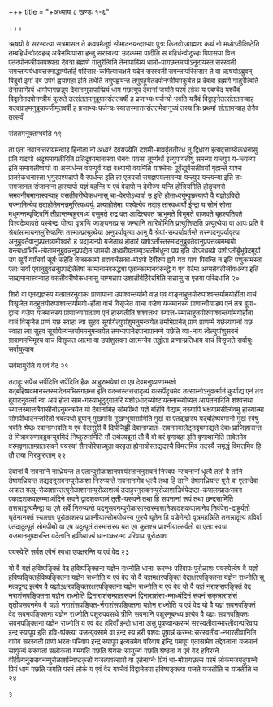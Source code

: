 +++
title = "+अध्याय ८ खण्डः १-६"

+++

ऋषयो वै सरस्वत्यां सत्रमासत ते कवषमैलूषं सोमादनयन्दास्याः पुत्रः
कितवोऽब्राह्मणः कथं नो मध्येऽदीक्षिष्टेति
तम्बहिर्धन्वोदवहन्न् अत्रैनम्पिपासा हन्तु
सरस्वत्या उदकम्मा पादीति स बहिर्धन्वोदूळ्हः पिपासया वित्त
एतदपोनप्त्रीयमपश्यत्प्र देवत्रा ब्रह्मणे
गातुरेत्विति तेनापाम्प्रियं धामो-पागछत्तमापोऽनूदायंस्तं
सरस्वती समन्तम्पर्यधावत्तस्माद्धाप्येतर्हि
परिसार-कमित्याचक्षते यदेनं सरस्वती
समन्तम्परिससार ते वा ऋषयोऽब्रुवन् विदुर्वा इमां देव उपेमं ह्वयामहा इति
तथेति तमुपह्वयन्त तमुपहूयैतदपोनप्त्रीयमकुर्वत प्र देवत्रा ब्रह्मणे
गातुरेत्विति तेनापाम्प्रियं धामोपागछन्नुप देवानामुपापाम्प्रियं धाम
गछत्युप देवानां जयति परमं लोकं य एवम्वेद यश्चैवं
विद्वानेतदपोनप्त्रीयं कुरुते
तत्संततमनुब्रूयात्संततवर्षी ह प्रजाभ्यः पर्जन्यो भवति यत्रैवं
विद्वाइनेतत्संततमन्वाह यदवग्राहमनुब्रूयाज्जीमूतवर्षी ह प्रजाभ्यः
पर्जन्यः स्यात्तस्मात्तत्संततमेवानूच्यं तस्य त्रिः प्रथमां
संततमन्वाह तेनैव तत्सर्वं 

संततमनूक्तम्भवति १९

 

ता एता नवानन्तरायमन्वाह हिनोता नो अध्वरं देवयज्येति दशमी-मावर्वृततीरध नु
द्विधारा इत्यवृत्तास्वेकधनासु प्रति यदापो अदृश्रमायतीरिति
प्रतिदृश्यमानास्वा धेनवः पयसा तूर्ण्यर्था
इत्युपायतीषु समन्या यन्त्युप य-न्त्यन्या इति समायतीष्वापो वा
अस्पर्धन्त वयम्पूर्वं यज्ञं वक्ष्यामो वयमिति
याश्चेमाः पूर्वेद्युर्वसतीवर्यो गृह्यन्ते याश्च
प्रातरेकधनास्ता भृगुरपश्यदापो वै स्पर्धन्त इति ता
एतयर्चा समज्ञपयत्समन्या यन्त्युप यन्त्यन्या इति ताः समजानत
संजानाना हास्यापो यज्ञं वहन्ति य एवं वेदापो न देवीरुप यन्ति
होत्रियमिति होतृचमसे समवनीयमानास्वन्वाह वसतीवरीष्वेकधनासु
चा-वेरपोऽध्वर्या उ इति होताध्वर्युम्पृछत्यापो वै यज्ञोऽविदो
यज्नामित्येव तदाहोतेमनन्नमुरित्यध्वर्युः प्रत्याहोतेमाः
पश्येत्येव तदाह तास्वध्वर्यो ईन्द्रा य सोमं सोता
मधुमन्तम्वृष्टिवनिं तीव्रान्तम्बहुरमध्यं वसुमते
रुद्र वत आदित्यवत ऋभुमते विभुमते वाजवते बृहस्पतिवते
विश्वदेव्यावते यस्येन्द्रः पीत्वा वृत्राणि
जाङ्घनत्प्र स जन्यानि तारिषोमिति प्रत्युत्तिष्ठति
प्रत्युत्थेया वा आपः प्रति वै
श्रेयांसामायन्तमुत्तिष्ठन्ति
तस्मात्प्रत्युत्थेया अनुपर्यावृत्या आनु वै
श्रेयां-सम्पर्यावर्तन्ते तस्नादनुपर्यावृत्या
अनुब्रुवतैवानुप्रपत्तव्यमीश्वरो ह यद्यप्यन्यो यजेताथ
होतारं यशोऽर्तोस्तस्मादनुब्रुवतैवानुप्रपत्तव्यमम्बयो
यन्त्यध्वभिरि-त्येतामनुब्रुवन्ननुप्रपद्येत
जामयो अध्वरीयताम्पृञ्चतीर्मधुना पय इति योऽमधव्यो यशोऽर्तोर्बुभूषेदमूर्या
उप सूर्ये याभिर्वा सूर्यः सहेति तेजस्कामो ब्रह्मवर्चसका-मोऽपो देवीरुप
ह्वये यत्र गावः पिबन्ति न इति पशुकामस्ता एताः सर्वा
एवानुब्रुवन्ननुप्रपद्येतैतेषां
कामानामवरुद्ध्या एतान्कामानवरुन्द्धे य एवं
वेदैमा अग्मन्रेवतीर्जीवधन्या इति साद्यमानास्वन्वाह
वसतीवरीष्वेकधनासु चाग्मन्नाप उशातीर्बर्हिरेदमिति सन्नासु स एतया परिदधाति २०

शिरो वा एतद्यज्ञस्य यत्प्रातरनुवाकः प्राणापाना उपांश्वन्तर्यामौ वज्र एव
वाङ्नाहुतयोरुपांश्वन्तर्यामयोर्होता वाचं विसृजेत
यदहुतयोरुपांश्वन्तर्यामयो-र्होता
वाचं विसृजेत वाचा वज्रेण यजमानस्य प्राणान्वीयाड्य एनं तत्र ब्रूया-द्वाचा
वज्रेण यजमानस्य प्राणान्व्यगात्प्राण एनं हास्यतीति शश्वत्तथा
स्यात्त-स्मान्नाहुतयोरुपांश्वन्तर्यामयोर्होता वाचं
विसृजेत प्राणं यछ स्वाहा त्वा सुहव सूर्यायेत्युपांशुमनुमन्त्रयेत
तमभिप्रानेत् प्राण प्राणम्मे यछेत्यापनां यछ स्वाहा त्वा
सुहव सूर्यायेत्यन्तर्याममनुमन्त्रयेत तमभ्यपानेदपानापानम्मे यछेति
व्या-नाय त्वेत्युपांशुसवनं ग्रावाणमभिमृश्य वाचं विसृजत आत्मा
वा उपांशुसवन आत्मन्येव तद्धोता प्राणान्प्रतिधाय वाचं विसृजते
सर्वायुः सर्वायुत्वाय 

सर्वमायुरेति य एवं वेद २१

 

तदाहुः सर्पेन्न सर्पेदिति सर्पेदिति हैक आहुरुभयेषां वा एष
देवमनुष्याणाम्भक्षो
यद्बहिष्पवमानस्तस्मादेनमभिसंगछन्त
इति वदन्तस्तत्तन्नादृत्यं यत्सर्पेदृचमेव तत्साम्नोऽनुवर्त्मानं कुर्याद्य
एनं तत्र ब्रूयादनुवर्त्मा न्वा अयं होता साम-गस्याभूदुद्गातरि
यशोऽधादच्योष्टायतनाच्च्योष्यत आयतनादिति
शश्वत्तथा स्यात्तस्मात्तत्रैवासीनोऽनुमन्त्रयेत यो
देवानामिह सोमपीथो यज्ञे बर्हिषि वेद्याम् तस्यापि
भक्षयामसीत्येवमु हास्यात्मा सोमपीथादनन्तरितो
भवत्यथो ब्रूयान् मुखमसि मुखम्भूयासामिति मुखं वा एतद्यज्ञस्य
यद्बहिष्पवमानो मुखं स्वेषु भवति श्रेष्ठः
स्वानाम्भवति य एवं वेदासुरी वै दिर्घजिह्वी
देवानाम्प्रातः-सवनमवालेट्तद्व्यमाद्यत्ते
देवाः प्राजिज्ञासन्त ते मित्रावरुणावब्रुवन्युवमिदं निष्कुरुतमिति तौ
तथेत्यब्रूतां तौ वै वो वरं वृणावहा इति वृणाथामिति तावेतमेव
वरमवृणाताम्प्रातःसवने पयस्यां सैनयोरेषाच्युता वरवृता ह्येनायोस्तद्यदस्यै विमत्तमिव तदस्यै समृद्धं विमत्तमिव हि तौ तया निरकुरुताम् २२

 

देवानां वै सवनानि नाध्रियन्त त एतान्पुरोळाशानपश्यंस्ताननुसवनं
निरवप-न्सवनानां धृत्यै ततो वै तानि तेषामध्रियन्त
तद्यदनुसवनम्पुरोळाशा निरुप्यन्ते सवनानामेव धृत्यै तथा हि तानि
तेषामध्रियन्त पुरो वा एतान्देवा अक्रत
यत्पु-रोळाशास्तत्पुरोळाशानाम्पुरोळाशत्वं
तदाहुरनुसवनम्पुरोळाशान्निर्वपेदष्टा-कपालम्प्रातःसवन
एकादशकपालम्माध्यंदिने सवने
द्वादशकपालं तृती-यसवने तथा हि सवनानां रूपं तथा छन्दसामिति
तत्तन्नादृत्यमैन्द्रा वा एते सर्वे निरुप्यन्ते
यदनुसवनम्पुरोळासास्तस्मात्तानेकादशकपालानेव
निर्वपेत्त-दाहुर्यतो घृतेनानक्तं स्यात्ततः पुरोळाशस्य
प्राश्नीयात्सोमपीथस्य गुप्त्यै घृतेन हि वज्रेणेन्द्रो
वृत्रमहन्निति तत्तन्नादृत्यं हविर्वा एतद्यदुत्पूतं सोमपीथो वा
एष यदुत्पूतं तस्मात्तस्य यत एव कुतश्च प्राश्नीयात्सर्वतो वा एताः स्वधा
यजमानमुपक्षरन्ति यदेतानि हवींष्याज्यं धानाःकरम्भः परिवापः पुरोळाशः 

पयस्येति सर्वत एवैनं स्वधा उपक्षरन्ति य एवं वेद २३

 

यो वै यज्ञं हविष्पङ्क्तिं वेद हविष्पङ्क्तिना यज्ञेन राध्नोति धानाः
करम्भः परिवापः पुरोळाशः पयस्येत्येष वै यज्ञो
हविष्पङ्क्तिर्हविष्पङ्क्तिना यज्ञेन
राध्नोति य एवं वेद यो वै यज्ञमक्षरपङ्क्तिं वेदाक्षरपङ्क्तिना
यज्ञेन राध्नोति सु मत्पद्वग्द इत्येष वै
यज्ञोऽक्षरपङ्क्तिरक्षरपङ्क्तिना
यज्ञेन राध्नोति य एवं वेद यो वै यज्ञं नराशंसपङ्क्तिं वेद नराशंसपङ्क्तिना
यज्ञेन राध्नोति द्विनाराशंसम्प्रातःसवनं द्विनाराशंसा-म्माध्यंदिनं सवनं
सकृन्नाराशंसं तृतीयसवनमेष वै यज्ञो नराशंसपङ्क्ति-र्नराशंसपङ्क्तिना
यज्ञेन राध्नोति य एवं वेद यो वै यज्ञं सवनपङ्क्तिं वेद सवनपङ्क्तिना
यज्ञेन राध्नोति पशुरुपवसथे त्रीणि सवनानि पशुरनूबन्ध्य इत्येष वै
यज्ञः सवनपङ्क्तिः सवनपङ्क्तिना यज्ञेन राध्नोति य एवं वेद
हरिवाँ इन्द्रो धाना अत्तु पूषण्वान्करम्भं
सरस्वतीवान्भारतीवान्परिवाप इन्द्र
स्यापूप इति हवि-ष्पंक्त्या यजत्यृक्सामे वा इन्द्र स्य हरी पशवः
पूषान्नं करम्भः सरस्वतीवा-न्भारतीवानिति वागेव सरस्वती
प्राणो भरतः परिवाप इन्द्र स्यापूप इत्यन्नमेव परिवाप इन्द्रि यमपूप
एतासामेव तद्देवतानां यजमानं सायुज्यं सरूपतां सलोकतां गमयति गछति
श्रेयसः सायुज्यं गछति श्रेष्ठतां य एवं वेद हविरग्ने
वीहीत्यनुससवनम्पुरोळाशस्विष्टकृतो यजत्यवत्सारो वा
एतेनाग्नेः प्रियं धा-मोपागछत्स परमं लोकमजयदुपाग्नेः
प्रियं धाम गछति जयति परमं लोकं य एवं वेद यश्चैवं विद्वानेतया
हविष्पङ्क्त्या यजते यजतीति च यजतीति च २४   


३

 